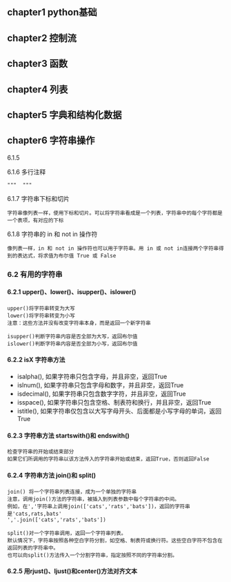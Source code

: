 ## chapter1 python基础

## chapter2 控制流

## chapter3 函数

## chapter4 列表

## chapter5 字典和结构化数据

## chapter6 字符串操作

6.1.5

6.1.6 多行注释

    """  """

6.1.7 字符串下标和切片

    字符串像列表一样，使用下标和切片。可以将字符串看成是一个列表，字符串中的每个字符都是一个表项，有对应的下标

6.1.8 字符串的 in 和 not in 操作符

    像列表一样，in 和 not in 操作符也可以用于字符串。用 in 或 not in连接两个字符串得到的表达式，将求值为布尔值 True 或 False

### 6.2 有用的字符串 

#### 6.2.1 upper()、lower()、isupper()、islower()

    upper()将字符串转变为大写
    lower()将字符串转变为小写
    注意：这些方法并没有改变字符串本身，而是返回一个新字符串

    isupper()判断字符串内容是否全部为大写，返回布尔值
    islower()判断字符串内容是否全部为小写，返回布尔值

#### 6.2.2 isX 字符串方法

- isalpha(), 如果字符串只包含字母，并且非空，返回True
- islnum(), 如果字符串只包含字母和数字，并且非空，返回True
- isdecimal(), 如果字符串只包含数字字符，并且非空，返回True
- isspace(), 如果字符串只包含空格、制表符和换行，并且非空，返回True
- istitle(), 如果字符串仅包含以大写字母开头、后面都是小写字母的单词，返回True

#### 6.2.3 字符串方法 startswith()和 endswith()

    检查字符串的开始或结束部分
    如果它们所调用的字符串以该方法传入的字符串开始或结束，返回True，否则返回False

#### 6.2.4 字符串方法 join()和 split()

    join() 将一个字符串列表连接，成为一个单独的字符串
    注意，调用join()方法的字符串，被插入到列表参数中每个字符串的中间。
    例如，在','字符串上调用join(['cats','rats','bats'])，返回的字符串是'cats,rats,bats'
    ','.join(['cats','rats','bats'])

    split()对一个字符串调用，返回一个字符串列表。
    默认情况下，字符串按照各种空白字符分割，如空格、制表符或换行符。这些空白字符不包含在返回列表的字符串中。
    也可以向split()方法传入一个分割字符串，指定按照不同的字符串分割。

#### 6.2.5 用rjust()、ljust()和center()方法对齐文本